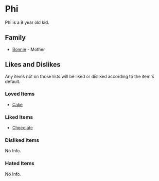 # Phi

Phi is a 9 year old kid.

## Family

- [Bonnie](Bonnie.md) - Mother

## Likes and Dislikes

Any items not on those lists will be liked or disliked according to the item's default.

### Loved Items

- [Cake](../items/cake.md)

### Liked Items

- [Chocolate](../items/chocolate.md)

### Disliked Items

No Info.

### Hated Items

No Info.